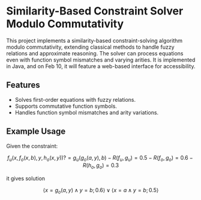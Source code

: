 # Similarity-Based Constraint Solver Modulo Commutativity

This project implements a similarity-based constraint-solving algorithm modulo commutativity, extending classical methods to handle fuzzy relations and approximate reasoning. The solver can process equations even with function symbol mismatches and varying arities. It is implemented in Java, and on Feb 10, it will feature a web-based interface for accessibility.
## Features
- Solves first-order equations with fuzzy relations.
- Supports commutative function symbols.
- Handles function symbol mismatches and arity variations.
## Example Usage

Given the constraint:

```math
f_u(x,f_o(x,b),y,h_o(x,y)) ?= g_u(g_o(a,y),b)  

- R(f_u, g_u) = 0.5  
- R(f_o, g_o) = 0.6
- R(h_o, g_o) = 0.3
```
it gives solution
```math
⟨x = g_o(a,y) ∧ y = b; 0.6⟩ ∨ ⟨ x = a ∧ y = b; 0.5⟩
